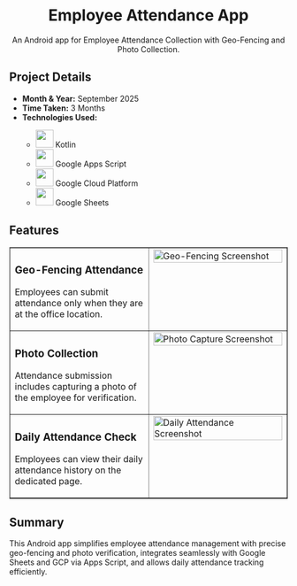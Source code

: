 <!DOCTYPE html>
<html lang="en">
<head>
    <meta charset="UTF-8">
    <title>Employee Attendance App - Project Showcase</title>
</head>
<body>
    <h1 align="center">Employee Attendance App</h1>
    <p align="center">
        An Android app for Employee Attendance Collection with Geo-Fencing and Photo Collection.
    </p>
    <h2>Project Details</h2>
    <ul>
        <li><strong>Month & Year:</strong> September 2025</li>
        <li><strong>Time Taken:</strong> 3 Months</li>
        <li><strong>Technologies Used:</strong></li>
        <ul>
            <li><img src="https://skillicons.dev/icons?i=kotlin" height="32" width="32"> Kotlin</li>
            <li><img src="https://skillicons.dev/icons?i=appscript" height="32" width="32"> Google Apps Script</li>
            <li><img src="https://skillicons.dev/icons?i=gcp" height="32" width="32"> Google Cloud Platform</li>
            <li><img src="https://skillicons.dev/icons?i=sheets" height="32" width="32"> Google Sheets</li>
        </ul>
    </ul>
    <h2>Features</h2>
    <table border="1" cellspacing="0" cellpadding="10" width="100%">
        <tr>
            <td width="50%" valign="top">
                <h3>Geo-Fencing Attendance</h3>
                <p>Employees can submit attendance only when they are at the office location.</p>
            </td>
            <td width="50%" valign="top">
                <img src="https://via.placeholder.com/250x500?text=Geo-Fencing+Screenshot" alt="Geo-Fencing Screenshot" width="100%">
            </td>
        </tr>
        <tr>
            <td width="50%" valign="top">
                <h3>Photo Collection</h3>
                <p>Attendance submission includes capturing a photo of the employee for verification.</p>
            </td>
            <td width="50%" valign="top">
                <img src="https://via.placeholder.com/250x500?text=Photo+Capture+Screenshot" alt="Photo Capture Screenshot" width="100%">
            </td>
        </tr>
        <tr>
            <td width="50%" valign="top">
                <h3>Daily Attendance Check</h3>
                <p>Employees can view their daily attendance history on the dedicated page.</p>
            </td>
            <td width="50%" valign="top">
                <img src="https://via.placeholder.com/250x500?text=Daily+Attendance+Screenshot" alt="Daily Attendance Screenshot" width="100%">
            </td>
        </tr>
    </table>
    <h2>Summary</h2>
    <p>
        This Android app simplifies employee attendance management with precise geo-fencing and photo verification, integrates seamlessly with Google Sheets and GCP via Apps Script, and allows daily attendance tracking efficiently.
    </p>
</body>
</html>
